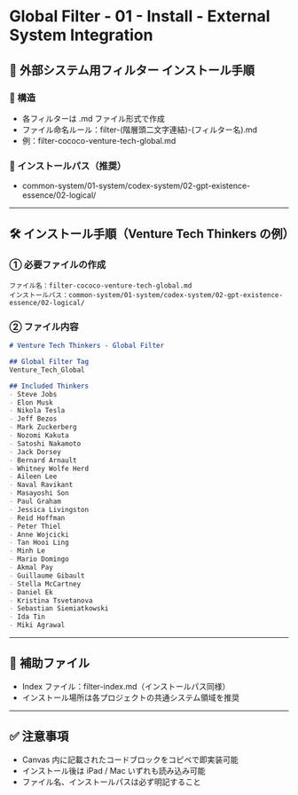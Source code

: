 # Global Filter - 01 - Install - External System Integration

## 🌱 外部システム用フィルター インストール手順

### 📂 構造

- 各フィルターは .md ファイル形式で作成
- ファイル命名ルール：filter-(階層頭二文字連結)-(フィルター名).md
- 例：filter-cococo-venture-tech-global.md

### 📁 インストールパス（推奨）

- common-system/01-system/codex-system/02-gpt-existence-essence/02-logical/

---

## 🛠 インストール手順（Venture Tech Thinkers の例）

### ① 必要ファイルの作成

```text
ファイル名：filter-cococo-venture-tech-global.md
インストールパス：common-system/01-system/codex-system/02-gpt-existence-essence/02-logical/
```

### ② ファイル内容

```markdown
# Venture Tech Thinkers - Global Filter

## Global Filter Tag
Venture_Tech_Global

## Included Thinkers
- Steve Jobs
- Elon Musk
- Nikola Tesla
- Jeff Bezos
- Mark Zuckerberg
- Nozomi Kakuta
- Satoshi Nakamoto
- Jack Dorsey
- Bernard Arnault
- Whitney Wolfe Herd
- Aileen Lee
- Naval Ravikant
- Masayoshi Son
- Paul Graham
- Jessica Livingston
- Reid Hoffman
- Peter Thiel
- Anne Wojcicki
- Tan Hooi Ling
- Minh Le
- Mario Domingo
- Akmal Pay
- Guillaume Gibault
- Stella McCartney
- Daniel Ek
- Kristina Tsvetanova
- Sebastian Siemiatkowski
- Ida Tin
- Miki Agrawal
```

---

## 🔗 補助ファイル

- Index ファイル：filter-index.md（インストールパス同様）
- インストール場所は各プロジェクトの共通システム領域を推奨

---

## ✅ 注意事項

- Canvas 内に記載されたコードブロックをコピペで即実装可能
- インストール後は iPad / Mac いずれも読み込み可能
- ファイル名、インストールパスは必ず明記すること

